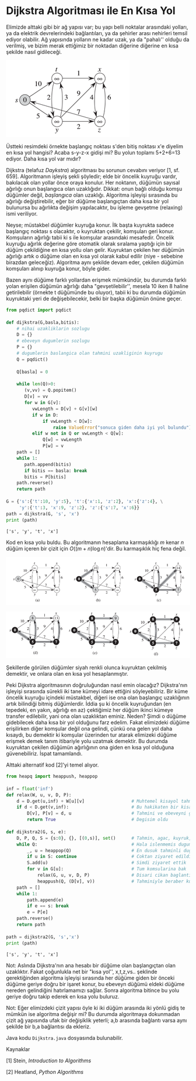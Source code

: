 # Dijkstra Algoritması ile En Kısa Yol

Elimizde alttaki gibi bir ağ yapısı var; bu yapı belli noktalar arasındaki
yolları, ya da elektrik devrelerindeki bağlantıları, ya da şehirler arası
nehirleri temsil ediyor olabilir. Ağ yapısında yolların ne kadar uzak, ya
da "pahalı'' olduğu da verilmiş, ve bizim merak ettiğimiz bir noktadan
diğerine diğerine en kısa şekilde nasıl gidileceği.

![](dijks_03.png)

Üstteki resimdeki örnekte başlangıç noktası s'den bitiş noktası x'e diyelim
en kısa yol hangisi? Acaba s-y-z-x gidişi mi? Bu yolun toplamı 5+2+6=13
ediyor. Daha kısa yol var mıdır?

Dijkstra (telafuz *Daykstra*) algoritması bu sorunun cevabını veriyor
[1, sf. 659]. Algoritmanın işleyiş şekli şöyledir; elde bir öncelik kuyruğu
vardır, bakılacak olan yollar önce oraya konulur. Her noktanın, düğümün
sayısal ağırlığı onun başlangıca olan uzaklığıdır. Dikkat: onun bağlı
olduğu komşu düğümler değil, *başlangıca* olan uzaklığı. Algoritma işleyişi
sırasında bu ağırlığı değiştirebilir, eğer bir düğüme başlangıçtan daha
kısa bir yol bulunursa bu ağırlıkta değişim yapılacaktır, bu işleme
gevşetme (relaxing) ismi veriliyor.

Neyse; müstakbel düğümler kuyruğa konur. İlk başta kuyrukta sadece
başlangıç noktası s olacaktır, o kuyruktan çekilir, komşuları geri
konur. Komşuların ağırlığı tabii ki s ile komşular arasındaki
mesafedir. Öncelik kuyruğu ağırlık değerine göre otomatik olarak sıralama
yaptığı için bir düğüm çekildiğine en kısa yollu olan gelir. Kuyruktan
çekilen her düğümün ağırlığı artık o düğüme olan en kısa yol olarak kabul
edilir (niye - sebebine birazdan geleceğiz). Algoritma aynı şekilde devam
eder, çekilen düğümün komşuları alınıp kuyruğa konur, böyle gider.

Bazen aynı düğüme farklı yollardan erişmek mümkündür, bu durumda farklı
yolan erişilen düğümün ağırlığı daha "gevşetilebilir'', mesela 10 iken 8
haline getirilebilir (örnekte t düğümünde bu oluyor), tabii ki bu durumda
düğümün kuyruktaki yeri de değişebilecekir, belki bir başka düğümün önüne
geçer.

```python
from pqdict import pqdict

def dijkstra(G,basla,bitis):
    # nihai uzakliklarin sozlugu
    D = {}  
    # ebeveyn dugumlerin sozlugu
    P = {}  
    # dugumlerin baslangica olan tahmini uzakliginin kuyrugu
    Q = pqdict() 

    Q[basla] = 0

    while len(Q)>0:
       (v,vv) = Q.popitem()
       D[v] = vv
       for w in G[v]:
          vwLength = D[v] + G[v][w]
          if w in D:
              if vwLength < D[w]:
                  raise ValueError("sonuca giden daha iyi yol bulundu")
          elif w not in Q or vwLength < Q[w]:
              Q[w] = vwLength
              P[w] = v
    path = []
    while 1:
       path.append(bitis)
       if bitis == basla: break
       bitis = P[bitis]
    path.reverse()
    return path

G = {'s':{'t':10, 'y':5}, 't':{'x':1, 'z':2}, 'x':{'z':4}, \
     'y':{'t':3, 'x':9, 'z':2}, 'z':{'s':7, 'x':6}}
path = dijkstra(G, 's', 'x')
print (path)
```

```
['s', 'y', 't', 'x']
```

Kod en kısa yolu buldu. Bu algoritmanın hesaplama karmaşıklığı $m$ kenar
$n$ düğüm içeren bir çizit için $O((m+n) \log n)$'dir. Bu karmaşıklık hiç
fena değil. 

![](dijks_01.png)

![](dijks_02.png)

Şekillerde görülen düğümler siyah renkli olunca  kuyruktan çekilmiş
demektir, ve onlara olan en kısa yol hesaplanmıştır. 

Peki Dijkstra algoritmasının doğruluğundan nasıl emin olacağız?
Dijkstra'nın işleyişi sırasında sürekli iki tane kümeyi idare ettiğini
söyleyebiliriz. Bir küme öncelik kuyruğu içindeki müstakbel, diğeri ise ona
olan başlangıç uzaklığının artık bilindiği bitmiş düğümlerdir. İddia şu ki
öncelik kuyruğundan (en tepedeki, en yakın, ağırlığı en az) çektiğimiz her
düğüm ikinci kümeye transfer edilebilir, yani ona olan uzaklıktan
eminiz. Neden? Şimdi o düğüme gidebilecek daha kısa bir yol olduğunu farz
edelim. Fakat elimizdeki düğüme erişilirken diğer komşular değil ona
gelindi, çünkü ona gelen yol daha kısaydı, bu demektir ki komşular
üzerinden tur atarak elimizeki düğüme erişmek demek tanım itibariyle yolu
uzatmak demektir. Bu durumda kuyruktan çekilen düğümün ağırlığının ona
giden en kısa yol olduğuna güvenebiliriz. İspat tamamlandı.

Alttaki alternatif kod [2]'yi temel alıyor.

```python
from heapq import heappush, heappop

inf = float('inf')
def relax(W, u, v, D, P):
    d = D.get(u,inf) + W[u][v]                  # Muhtemel kisayol tahmini
    if d < D.get(v,inf):                        # Bu hakikaten bir kisa yol mu?
        D[v], P[v] = d, u                       # Tahmini ve ebeveyni guncelle
        return True                             # Degisim oldu

def dijkstra2(G, s, e):
    D, P, Q, S = {s:0}, {}, [(0,s)], set()      # Tahmin, agac, kuyruk, ziyaret?
    while Q:                                    # Hala islenmemis dugum?
        _, u = heappop(Q)                       # En dusuk tahminli dugum
        if u in S: continue                     # Coktan ziyaret edildi? Atla
        S.add(u)                                # Simdi ziyaret ettik
        for v in G[u]:                          # Tum komsularina bak
            relax(G, u, v, D, P)                # Disari cikan baglantiyi gevset
            heappush(Q, (D[v], v))              # Tahminiyle beraber kuyruga ekle
    path = []
    while 1:
        path.append(e)
        if e == s: break
        e = P[e]
    path.reverse()
    return path

path = dijkstra2(G, 's','x')
print (path)
```

```
['s', 'y', 't', 'x']
```

Not: Aslında Dijkstra'nın ana hesabı bir düğüme olan başlangıçtan olan
uzaklıktır. Fakat çoğunlukla net bir "kısa yol'', x,t,z,vs.. şeklinde
gerektiğinden algoritma işleyişi sırasında her düğüme giden bir önceki
düğüme geriye doğru bir işaret konur, bu ebeveyn düğümü eldeki düğüme
nereden gelindiğini hatırlamamızı sağlar. Sonra algoritma bitince bu yolu
geriye doğru takip ederek en kısa yolu buluruz.

Not: Eğer elimizdeki çizit yapısı öyle ki iki düğüm arasında iki yönlü
gidiş te mümkün ise algoritma değişir mi? Bu durumda algoritmaya dokunmadan
çizit ağ yapısında ufak bir değişiklik yeterli; a,b arasında bağlantı varsa
aynı şekilde bir b,a bağlantısı da ekleriz. 

Java kodu `Dijkstra.java` dosyasında bulunabilir.

Kaynaklar

[1] Stein, *Introduction to Algorithms*

[2] Heatland, *Python Algorithms*




